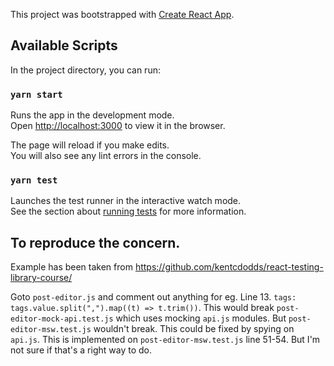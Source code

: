 This project was bootstrapped with [Create React App](https://github.com/facebook/create-react-app).

## Available Scripts

In the project directory, you can run:

### `yarn start`

Runs the app in the development mode.<br />
Open [http://localhost:3000](http://localhost:3000) to view it in the browser.

The page will reload if you make edits.<br />
You will also see any lint errors in the console.

### `yarn test`

Launches the test runner in the interactive watch mode.<br />
See the section about [running tests](https://facebook.github.io/create-react-app/docs/running-tests) for more information.


## To reproduce the concern.

Example has been taken from https://github.com/kentcdodds/react-testing-library-course/


Goto `post-editor.js` and comment out anything for eg. Line 13. `tags: tags.value.split(",").map((t) => t.trim())`.
This would break `post-editor-mock-api.test.js` which uses mocking `api.js` modules.
But `post-editor-msw.test.js` wouldn't break.
This could be fixed by spying on `api.js`. This is implemented on `post-editor-msw.test.js` line 51-54.
But I'm not sure if that's a right way to do.
